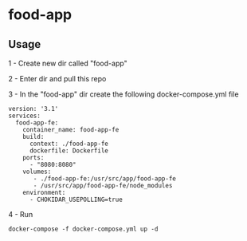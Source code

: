 # food-app
## Usage
1 - Create new dir called "food-app"

2 - Enter dir and pull this repo

3 - In the "food-app" dir create the following docker-compose.yml file
```
version: '3.1'
services:
  food-app-fe:
    container_name: food-app-fe
    build:
      context: ./food-app-fe
      dockerfile: Dockerfile
    ports:
      - "8080:8080"
    volumes:
       - ./food-app-fe:/usr/src/app/food-app-fe
       - /usr/src/app/food-app-fe/node_modules
    environment:
      - CHOKIDAR_USEPOLLING=true
```
4 - Run
```
docker-compose -f docker-compose.yml up -d
```
